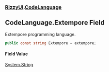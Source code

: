### [RizzyUI](RizzyUI 'RizzyUI').[CodeLanguage](RizzyUI.CodeLanguage 'RizzyUI.CodeLanguage')

## CodeLanguage.Extempore Field

Extempore programming language.

```csharp
public const string Extempore = extempore;
```

#### Field Value
[System.String](https://docs.microsoft.com/en-us/dotnet/api/System.String 'System.String')